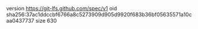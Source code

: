 version https://git-lfs.github.com/spec/v1
oid sha256:37ac1ddccbf6766a8c5273909d905d9920f683b36bf05635571a10caa0437737
size 630
